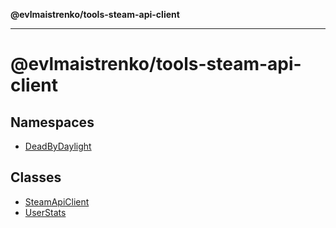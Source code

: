**@evlmaistrenko/tools-steam-api-client**

---

# @evlmaistrenko/tools-steam-api-client

## Namespaces

- [DeadByDaylight](namespaces/DeadByDaylight/README.md)

## Classes

- [SteamApiClient](classes/SteamApiClient.md)
- [UserStats](classes/UserStats.md)
